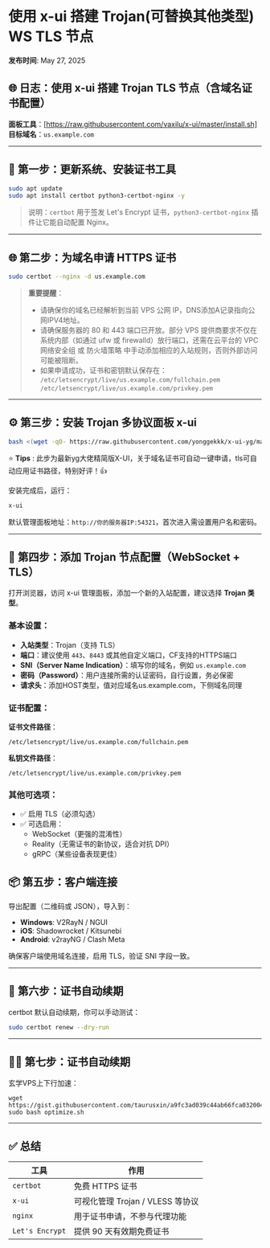 # 使用 x-ui 搭建 Trojan(可替换其他类型) WS TLS 节点

**发布时间**: May 27, 2025

## 🌐 日志：使用 x-ui 搭建 Trojan TLS 节点（含域名证书配置）

**面板工具**：[https://raw.githubusercontent.com/vaxilu/x-ui/master/install.sh]
**目标域名**：`us.example.com`

---

## 🧩 第一步：更新系统、安装证书工具

```bash
sudo apt update
sudo apt install certbot python3-certbot-nginx -y
```

> 说明：`certbot` 用于签发 Let's Encrypt 证书，`python3-certbot-nginx` 插件让它能自动配置 Nginx。

---

## 🌐 第二步：为域名申请 HTTPS 证书

```bash
sudo certbot --nginx -d us.example.com
```

> **重要提醒**：
> - 请确保你的域名已经解析到当前 VPS 公网 IP，DNS添加A记录指向公网IPV4地址。
> - 请确保服务器的 80 和 443 端口已开放。部分 VPS 提供商要求不仅在系统内部（如通过 ufw 或 firewalld）放行端口，还需在云平台的 VPC 网络安全组 或 防火墙策略 中手动添加相应的入站规则，否则外部访问可能被阻断。
> - 如果申请成功，证书和密钥默认保存在：  
>   `/etc/letsencrypt/live/us.example.com/fullchain.pem`  
>   `/etc/letsencrypt/live/us.example.com/privkey.pem`

---

## ⚙️ 第三步：安装 Trojan 多协议面板 x-ui

```bash
bash <(wget -qO- https://raw.githubusercontent.com/yonggekkk/x-ui-yg/main/install.sh)
```
 :star: **Tips** : 此步为最新yg大佬精简版X-UI，关于域名证书可自动一键申请，tls可自动应用证书路径，特别好评！👍 

安装完成后，运行：

```bash
x-ui
```

默认管理面板地址：`http://你的服务器IP:54321`，首次进入需设置用户名和密码。

---

## 🔐 第四步：添加 Trojan 节点配置（WebSocket + TLS）

打开浏览器，访问 x-ui 管理面板，添加一个新的入站配置，建议选择 **Trojan 类型**。

### 基本设置：

- **入站类型**：Trojan（支持 TLS）
- **端口**：建议使用 `443`、`8443` 或其他自定义端口，CF支持的HTTPS端口
- **SNI（Server Name Indication）**：填写你的域名，例如 `us.example.com`
- **密码（Password）**：用户连接所需的认证密码，自行设置，务必保密
- **请求头**：添加HOST类型，值对应域名us.example.com，下侧域名同理

### 证书配置：

**证书文件路径**：
```
/etc/letsencrypt/live/us.example.com/fullchain.pem
```

**私钥文件路径**：
```
/etc/letsencrypt/live/us.example.com/privkey.pem
```

### 其他可选项：

- ✅ 启用 TLS（必须勾选）
- ✅ 可选启用：
  - WebSocket（更强的混淆性）
  - Reality（无需证书的新协议，适合对抗 DPI）
  - gRPC（某些设备表现更佳）


## 📦 第五步：客户端连接

导出配置（二维码或 JSON），导入到：

- **Windows**: V2RayN / NGUI
- **iOS**: Shadowrocket / Kitsunebi
- **Android**: v2rayNG / Clash Meta

确保客户端使用域名连接，启用 TLS，验证 SNI 字段一致。

---

## 🔁 第六步：证书自动续期

certbot 默认自动续期，你可以手动测试：

```bash
sudo certbot renew --dry-run
```

---

## 🏳️‍🌈 第七步：证书自动续期

玄学VPS上下行加速：

```
wget https://gist.githubusercontent.com/taurusxin/a9fc3ad039c44ab66fca0320045719b0/raw/3906efed227ee14fc5b4ac8eb4eea8855021ef19/optimize.sh 
sudo bash optimize.sh
```

---

## ✅ 总结

| 工具 | 作用 |
|------|------|
| `certbot` | 免费 HTTPS 证书 |
| `x-ui` | 可视化管理 Trojan / VLESS 等协议 |
| `nginx` | 用于证书申请，不参与代理功能 |
| `Let's Encrypt` | 提供 90 天有效期免费证书 |

